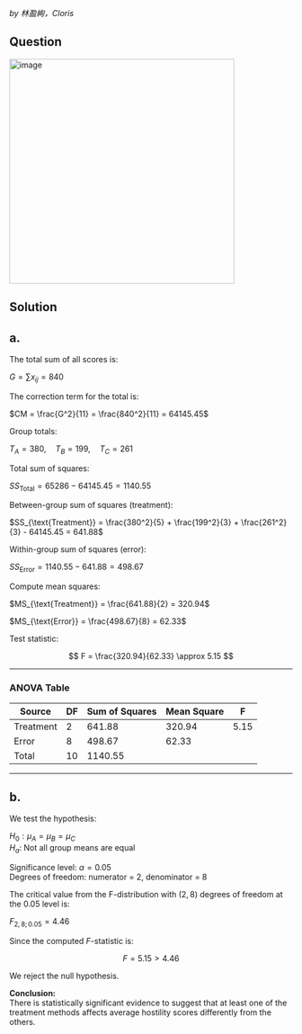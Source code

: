 *by 林盈絢，Cloris*

## Question

<img width="400" alt="image" src="https://github.com/user-attachments/assets/fa148a5f-c720-4153-985e-f0ee10d6f18e" />

## Solution
## a.

The total sum of all scores is:

$G = \sum x_{ij} = 840$

The correction term for the total is:

$CM = \frac{G^2}{11} = \frac{840^2}{11} = 64145.45$

Group totals:

$T_A = 380,\quad T_B = 199,\quad T_C = 261$

Total sum of squares:

$SS_{\text{Total}} = 65286 - 64145.45 = 1140.55$

Between-group sum of squares (treatment):

$SS_{\text{Treatment}} = \frac{380^2}{5} + \frac{199^2}{3} + \frac{261^2}{3} - 64145.45 = 641.88$

Within-group sum of squares (error):

$SS_{\text{Error}} = 1140.55 - 641.88 = 498.67$

Compute mean squares:

$MS_{\text{Treatment}} = \frac{641.88}{2} = 320.94$

$MS_{\text{Error}} = \frac{498.67}{8} = 62.33$

Test statistic:

$$
F = \frac{320.94}{62.33} \approx 5.15
$$

---

### ANOVA Table

| Source     | DF | Sum of Squares | Mean Square | F      |
|------------|----|----------------|-------------|--------|
| Treatment  | 2  | 641.88         | 320.94      | 5.15   |
| Error      | 8  | 498.67         | 62.33       |        |
| Total      | 10 | 1140.55        |             |        |

---

## b.

We test the hypothesis:

$H_0: \mu_A = \mu_B = \mu_C$  
$H_a$: Not all group means are equal

Significance level: $\alpha = 0.05$  
Degrees of freedom: numerator = 2, denominator = 8

The critical value from the F-distribution with $(2,8)$ degrees of freedom at the 0.05 level is:

$F_{2,8;0.05} = 4.46$

Since the computed $F$-statistic is:

$$
F = 5.15 > 4.46
$$

We reject the null hypothesis.

**Conclusion:**  
There is statistically significant evidence to suggest that at least one of the treatment methods affects average hostility scores differently from the others.
